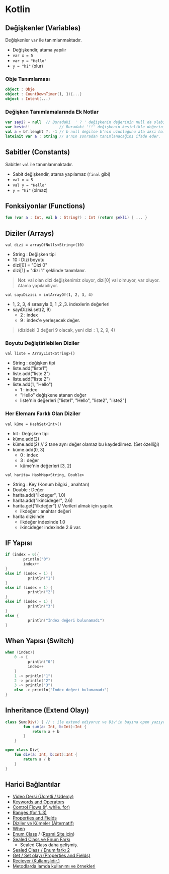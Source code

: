 # Kotlin

## Değişkenler (Variables)

Değişkenler `var` ile tanımlanmaktadır.

- Değişkendir, atama yapılır
- `var x = 5`
- `var y = "Hello"`
- `y = "hi"` (olur)

### Obje Tanımlaması

```kt
object : Obje
object : CountDownTimer(1, 1){...}
object : Intent(...)
```

### Değişken Tanımlamalarında Ek Notlar

```kt
var sayi? = null  // Buradaki  ' ? ' değişkenin değerinin null da olabiliceğini ifade etmekte.
var kesin!!             // Buradaki '!!' değişkenin kesinlikle değerinin olacağını ifade etmekte.
val a = b?.lenght ?: -1 // b null değilse b'nin uzunluğunu ata aksi halde -1 ata (Elvis Operator)
lateinit var a : String // a'nın sonradan tanımlanacağını ifade eder.
```

## Sabitler (Constants)

Sabitler `val` ile tanımlanmaktadır.

- Sabit değişkendir, atama yapılamaz (`final` gibi)
- `val x = 5`
- `val y = "Hello"`
- `y = "hi"` (olmaz)

## Fonksiyonlar (Functions)

```kt
fun (var a : Int, val b : String?) : Int (return şekli) { ... }
```

## Diziler (Arrays)

`val dizi = arrayOfNulls<String>(10)`

- String : Değişken tipi
- 10 : Dizi boyutu
- dizi[0] = "Dizi 0"
- dizi[1] = "dizi 1" şeklinde tanımlanır.

> Not: val olan dizi değişkenimiz oluyor, dizi[0] val olmuyor, var oluyor. Atama yapılabiliyor.

`val sayıDizisi = intArrayOf(1, 2, 3, 4)`

- 1, 2, 3, 4 sırasıyla 0, 1 ,2 ,3. indexlerin değerleri
- sayıDizisi.set(2, 9)
  - 2 : index
  - 9 : index'e yerleşecek değer.

> (dizideki 3 değeri 9 olacak, yeni dizi : 1, 2, 9, 4)

### Boyutu Değiştirilebilen Diziler

`val liste = ArrayList<String>()`

- String : değişken tipi
- liste.add("liste1")
- liste.add("liste 2")
- liste.add("liste 2")
- liste.add(1, "Hello")
  - 1 : index
  - "Hello" değişkene atanan değer
  - liste'nin değerleri ["liste1", "Hello", "liste2", "liste2"]

### Her Elemanı Farklı Olan Diziler

`val küme = HashSet<Int>()`

- Int : Değişken tipi
- küme.add(2)
- küme.add(2) // 2 tane aynı değer olamaz bu kaydedilmez. (Set özelliği)
- küme.add(0, 3)
  - 0 : index
  - 3 : değer
  - küme'nin değerleri [3, 2]

`val harita= HashMap<String, Double>`

- String : Key (Konum bilgisi , anahtarı)
- Double : Değer
- harita.add("ilkdeger", 1.0)
- harita.add("ikincideger", 2.6)
- harita.get("ilkdeğer") // Verileri almak için yapılır.
  - ilkdeğer : anahtar değeri
- harita dizisinde
  - ilkdeğer indexinde 1.0
  - ikincideğer indexinde 2.6 var.

## IF Yapısı

```kt
if (index = 0){
        println("0")
        index++
}
else if (index = 1) {
          println("1")
}
else if (index = 1) {
          println("2")
}
else if (index = 1) {
          println("3")
}
else {
          println("İndex değeri bulunamadı")
}
```

## When Yapısı (Switch)

```kt
when (index){
    0 -> {
          println("0")
          index++
    }
    1 -> println("1")
    2 -> println("2")
    3 -> println("3")
    else -> println("İndex değeri bulunamadı")
}
```

## Inheritance (Extend Olayı)

```kt
class Sum:Div() { // : ile extend ediyoruz ve Div'in başına open yazıyoruz.
        fun sum(a: Int, b:Int):Int {
            return a + b
        }
    }

open class Div{
    fun div(a: Int, b:Int):Int {
        return a / b
    }
}
```

## Harici Bağlantılar

- [Video Dersi (Ücretli / Udemy)](https://www.udemy.com/android-o-mobil-uygulama-dersi-kotlin-java/)
- [Keywords and Operators](https://kotlinlang.org/docs/reference/keyword-reference.html)
- [Control Flows (if, while, for)](https://kotlinlang.org/docs/reference/control-flow.html)
- [Ranges (for 1..3)](https://kotlinlang.org/docs/reference/ranges.html)
- [Properties and Fields](https://kotlinlang.org/docs/reference/properties.html)
- [Diziler ve Kümeler (Alternatif)](https://www.mobilhanem.com/kotlin-dersleri-kotlin-diziler-array/)
- [When](http://www.baeldung.com/kotlin-when)
- [Enum Class](http://developine.com/enum-classes-in-kotlin-example/) / ([Resmi Site için](https://kotlinlang.org/api/latest/jvm/stdlib/kotlin/-enum/index.html))
- [Sealed Class ve Enum Farkı](https://proandroiddev.com/kotlin-sealed-classes-enums-with-swag-d3c4b799bcd4)
  - Sealed Class daha gelişmiş.
- [Sealed Class  / Enum farkı 2](https://medium.com/@arturogdg/creating-enums-with-associated-data-in-kotlin-d9e2cdcf4a99)
- [Get / Set olayı (Properties and Fields)](https://kotlinlang.org/docs/reference/properties.html)
- [Reciever (Kullanışlıdır.)](https://stackoverflow.com/questions/45875491/what-is-a-receiver-in-kotlin)
- [Metodlarda lamda kullanımı ve örnekleri](https://medium.com/@dbottillo/kotlin-by-examples-methods-and-lambdas-25aef7544365)
